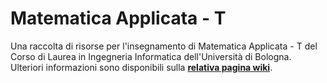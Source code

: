 # Matematica Applicata - T

Una raccolta di risorse per l'insegnamento di Matematica Applicata - T del Corso di
Laurea in Ingegneria Informatica dell'Università di Bologna.
 Ulteriori informazioni sono disponibili sulla [**relativa pagina wiki**](https://cartabinaria.github.io/wiki/raccolte-di-risorse/index.html).

